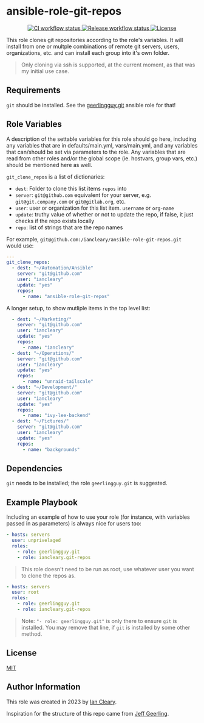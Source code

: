 ansible-role-git-repos
=========

<p align="center">

<a href="https://github.com/iancleary/ansible-role-git-repos/actions?query=workflow%3Aci" target="_blank">
    <img src="https://github.com/iancleary/ansible-role-git-repos/workflows/CI/badge.svg" alt="CI workflow status">
</a>

<a href="https://github.com/iancleary/ansible-role-git-repos/actions?query=workflow%3Arelease" target="_blank">
    <img src="https://github.com/iancleary/ansible-role-git-repos/workflows/Release/badge.svg" alt="Release workflow status">
</a>

<a href="https://raw.githubusercontent.com/iancleary/ansible-role-git-repos/main/LICENSE" target="_blank">
    <img src="https://img.shields.io/badge/license-MIT-blue.svg" alt="License">
</a>
</p>

This role clones git repositories according to the role's variables.  It will install from one or multple combinations of remote git servers, users, organizations, etc. and can install each group into it's own folder.

> Only cloning via ssh is supported, at the current moment, as that was my initial use case.

Requirements
------------

`git` should be installed.  See the [geerlingguy.git](https://github.com/geerlingguy/ansible-role-git) ansible role for that!

Role Variables
--------------

A description of the settable variables for this role should go here, including any variables that are in defaults/main.yml, vars/main.yml, and any variables that can/should be set via parameters to the role. Any variables that are read from other roles and/or the global scope (ie. hostvars, group vars, etc.) should be mentioned here as well.

`git_clone_repos` is a list of dictionaries:

* `dest`: Folder to clone this list items `repos` into
* `server`: `git@github.com` equivalent for your server, e.g. `git@git.company.com` or `git@gitlab.org`, etc.
* `user`: user or organization for this list item.  `username` or `org-name`
* `update`: truthy value of whether or not to update the repo, if false, it just checks if the repo exists locally
* `repo`: list of strings that are the repo names

For example, `git@github.com:/iancleary/ansible-role-git-repos.git` would use:

```yaml
---
git_clone_repos:
  - dest: "~/Automation/Ansible"
    server: "git@github.com"
    user: "iancleary"
    update: "yes"
    repos:
      - name: "ansible-role-git-repos"
```

A longer setup, to show mutliple items in the top level list:

```yaml
  - dest: "~/Marketing/"
    server: "git@github.com"
    user: "iancleary"
    update: "yes"
    repos:
      - name: "iancleary"
  - dest: "~/Operations/"
    server: "git@github.com"
    user: "iancleary"
    update: "yes"
    repos:
      - name: "unraid-tailscale"
  - dest: "~/Development/"
    server: "git@github.com"
    user: "iancleary"
    update: "yes"
    repos:
      - name: "ivy-lee-backend"
  - dest: "~/Pictures/"
    server: "git@github.com"
    user: "iancleary"
    update: "yes"
    repos:
      - name: "backgrounds"
```


Dependencies
------------

`git` needs to be installed; the role `geerlingguy.git` is suggested.

Example Playbook
----------------

Including an example of how to use your role (for instance, with variables passed in as parameters) is always nice for users too:

```yaml
- hosts: servers
  user: unprivelaged
  roles:
    - role: geerlingguy.git
    - role: iancleary.git-repos
```

> This role doesn't need to be run as root, use whatever user you want to clone the repos as.

```yaml
- hosts: servers
  user: root
  roles:
    - role: geerlingguy.git
    - role: iancleary.git-repos
```

> Note: `"- role: geerlingguy.git"` is only there to ensure `git` is installed.  You may remove that line, if `git` is installed by some other method.

License
-------

[MIT](LICENSE)

Author Information
------------------

This role was created in 2023 by [Ian Cleary](https://iancleary.me).

Inspiration for the structure of this repo came from [Jeff Geerling](https://github.com/geerlingguy/ansible-role-nginx).
